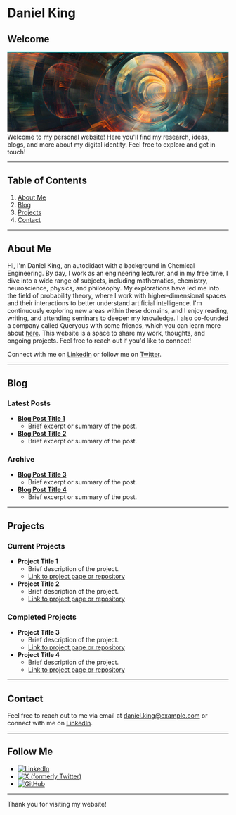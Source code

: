 # Daniel King
## Welcome
![Welcome Banner](Queryous2.GIF)
Welcome to my personal website! Here you'll find my research, ideas, blogs, and more about my digital identity. Feel free to explore and get in touch!

---

## Table of Contents
1. [About Me](#about-me)
2. [Blog](#blog)
3. [Projects](#projects)
4. [Contact](#contact)

---

## About Me

Hi, I'm Daniel King, an autodidact with a background in Chemical Engineering. By day, I work as an engineering lecturer, and in my free time, I dive into a wide range of subjects, including mathematics, chemistry, neuroscience, physics, and philosophy. My explorations have led me into the field of probability theory, where I work with higher-dimensional spaces and their interactions to better understand artificial intelligence. I'm continuously exploring new areas within these domains, and I enjoy reading, writing, and attending seminars to deepen my knowledge. I also co-founded a company called Queryous with some friends, which you can learn more about [here](https://queryous.ai/). This website is a space to share my work, thoughts, and ongoing projects. Feel free to reach out if you'd like to connect!

Connect with me on [LinkedIn](https://www.linkedin.com/in/daniel-king-igwe/) or follow me on [Twitter](https://x.com/king22dki).



---

## Blog
### Latest Posts
- **[Blog Post Title 1](#)**
  - Brief excerpt or summary of the post.
- **[Blog Post Title 2](#)**
  - Brief excerpt or summary of the post.

### Archive
- **[Blog Post Title 3](#)**
  - Brief excerpt or summary of the post.
- **[Blog Post Title 4](#)**
  - Brief excerpt or summary of the post.

---

## Projects
### Current Projects
- **Project Title 1**
  - Brief description of the project.
  - [Link to project page or repository](#)
- **Project Title 2**
  - Brief description of the project.
  - [Link to project page or repository](#)

### Completed Projects
- **Project Title 3**
  - Brief description of the project.
  - [Link to project page or repository](#)
- **Project Title 4**
  - Brief description of the project.
  - [Link to project page or repository](#)

---

## Contact
Feel free to reach out to me via email at [daniel.king@example.com](mailto:daniel.king@example.com) or connect with me on [LinkedIn](https://www.linkedin.com/in/daniel-king-igwe/).

---

## Follow Me

- [![LinkedIn](https://img.shields.io/badge/LinkedIn-0077B5?style=flat-square&logo=linkedin&logoColor=white)](https://www.linkedin.com/in/daniel-king-igwe/)
- [![X (formerly Twitter)](https://img.shields.io/badge/X-000000?style=flat-square&logo=x&logoColor=white)](https://x.com/king22dki)
- [![GitHub](https://img.shields.io/badge/GitHub-181717?style=flat-square&logo=github&logoColor=white)](https://github.com/King22dki)
---

Thank you for visiting my website!
